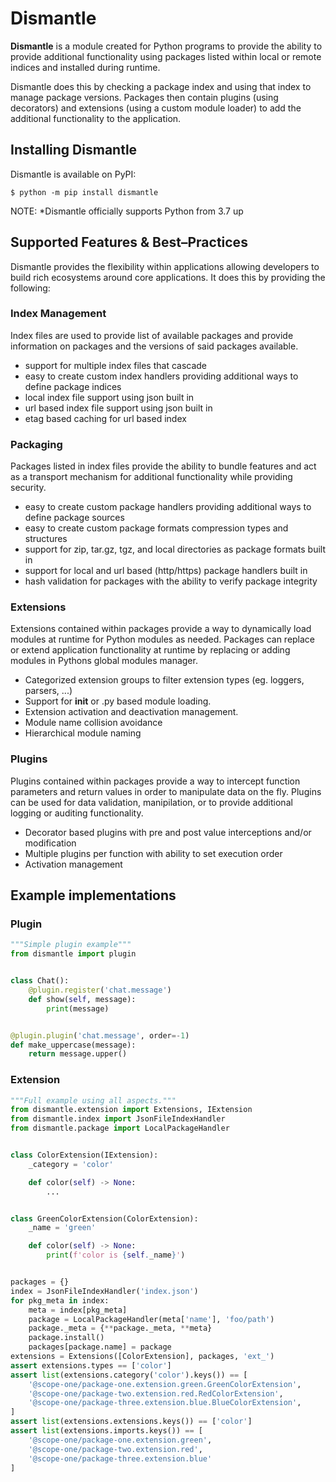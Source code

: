 # Dismantle

**Dismantle** is a module created for Python programs to provide the ability to provide additional functionality using packages listed within local or remote indices and installed during runtime.

Dismantle does this by checking a package index and using that index to manage package versions. Packages then contain plugins (using decorators) and extensions (using a custom module loader) to add the additional functionality to the application.

## Installing Dismantle

Dismantle is available on PyPI:

```console
$ python -m pip install dismantle
```

NOTE: *Dismantle officially supports Python from 3.7 up

## Supported Features & Best–Practices

Dismantle provides the flexibility within applications allowing developers to build rich ecosystems around core applications. It does this by providing the following:

### Index Management

Index files are used to provide list of available packages and provide information on packages and
the versions of said packages available.

- support for multiple index files that cascade
- easy to create custom index handlers providing additional ways to define package indices
- local index file support using json built in
- url based index file support using json built in
- etag based caching for url based index

### Packaging

Packages listed in index files provide the ability to bundle features and act as a transport
mechanism for additional functionality while providing security.

- easy to create custom package handlers providing additional ways to define package sources
- easy to create custom package formats compression types and structures
- support for zip, tar.gz, tgz, and local directories as package formats built in
- support for local and url based (http/https) package handlers built in
- hash validation for packages with the ability to verify package integrity

### Extensions

Extensions contained within packages provide a way to dynamically load modules at runtime for
Python modules as needed.  Packages can replace or extend application functionality at runtime by
replacing or adding modules in Pythons global modules manager.

- Categorized extension groups to filter extension types (eg. loggers, parsers, ...)
- Support for __init__ or .py based module loading.
- Extension activation and deactivation management.
- Module name collision avoidance
- Hierarchical module naming

### Plugins

Plugins contained within packages provide a way to intercept function parameters and return values
in order to manipulate data on the fly.  Plugins can be used for data validation, manipilation, or
to provide additional logging or auditing functionality.

- Decorator based plugins with pre and post value interceptions and/or modification
- Multiple plugins per function with ability to set execution order
- Activation management

## Example implementations

### Plugin

```python
"""Simple plugin example"""
from dismantle import plugin


class Chat():
    @plugin.register('chat.message')
    def show(self, message):
        print(message)


@plugin.plugin('chat.message', order=-1)
def make_uppercase(message):
    return message.upper()

```

### Extension

```python
"""Full example using all aspects."""
from dismantle.extension import Extensions, IExtension
from dismantle.index import JsonFileIndexHandler
from dismantle.package import LocalPackageHandler


class ColorExtension(IExtension):
    _category = 'color'

    def color(self) -> None:
        ...


class GreenColorExtension(ColorExtension):
    _name = 'green'

    def color(self) -> None:
        print(f'color is {self._name}')


packages = {}
index = JsonFileIndexHandler('index.json')
for pkg_meta in index:
    meta = index[pkg_meta]
    package = LocalPackageHandler(meta['name'], 'foo/path')
    package._meta = {**package._meta, **meta}
    package.install()
    packages[package.name] = package
extensions = Extensions([ColorExtension], packages, 'ext_')
assert extensions.types == ['color']
assert list(extensions.category('color').keys()) == [
    '@scope-one/package-one.extension.green.GreenColorExtension',
    '@scope-one/package-two.extension.red.RedColorExtension',
    '@scope-one/package-three.extension.blue.BlueColorExtension',
]
assert list(extensions.extensions.keys()) == ['color']
assert list(extensions.imports.keys()) == [
    '@scope-one/package-one.extension.green',
    '@scope-one/package-two.extension.red',
    '@scope-one/package-three.extension.blue'
]
```
